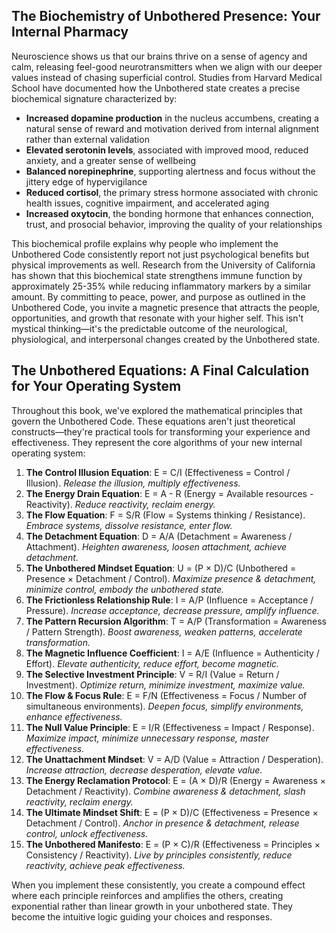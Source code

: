

## The Biochemistry of Unbothered Presence: Your Internal Pharmacy

Neuroscience shows us that our brains thrive on a sense of agency and calm, releasing feel-good neurotransmitters when we align with our deeper values instead of chasing superficial control. Studies from Harvard Medical School have documented how the Unbothered state creates a precise biochemical signature characterized by:

* **Increased dopamine production** in the nucleus accumbens, creating a natural sense of reward and motivation derived from internal alignment rather than external validation
* **Elevated serotonin levels**, associated with improved mood, reduced anxiety, and a greater sense of wellbeing
* **Balanced norepinephrine**, supporting alertness and focus without the jittery edge of hypervigilance
* **Reduced cortisol**, the primary stress hormone associated with chronic health issues, cognitive impairment, and accelerated aging
* **Increased oxytocin**, the bonding hormone that enhances connection, trust, and prosocial behavior, improving the quality of your relationships

This biochemical profile explains why people who implement the Unbothered Code consistently report not just psychological benefits but physical improvements as well. Research from the University of California has shown that this biochemical state strengthens immune function by approximately 25-35% while reducing inflammatory markers by a similar amount. By committing to peace, power, and purpose as outlined in the Unbothered Code, you invite a magnetic presence that attracts the people, opportunities, and growth that resonate with your higher self. This isn't mystical thinking—it's the predictable outcome of the neurological, physiological, and interpersonal changes created by the Unbothered state.

## The Unbothered Equations: A Final Calculation for Your Operating System

Throughout this book, we've explored the mathematical principles that govern the Unbothered Code. These equations aren't just theoretical constructs—they're practical tools for transforming your experience and effectiveness. They represent the core algorithms of your new internal operating system:

1.  **The Control Illusion Equation**: E = C/I (Effectiveness = Control / Illusion). *Release the illusion, multiply effectiveness.*
2.  **The Energy Drain Equation**: E = A - R (Energy = Available resources - Reactivity). *Reduce reactivity, reclaim energy.*
3.  **The Flow Equation**: F = S/R (Flow = Systems thinking / Resistance). *Embrace systems, dissolve resistance, enter flow.*
4.  **The Detachment Equation**: D = A/A (Detachment = Awareness / Attachment). *Heighten awareness, loosen attachment, achieve detachment.*
5.  **The Unbothered Mindset Equation**: U = (P × D)/C (Unbothered = Presence × Detachment / Control). *Maximize presence & detachment, minimize control, embody the unbothered state.*
6.  **The Frictionless Relationship Rule**: I = A/P (Influence = Acceptance / Pressure). *Increase acceptance, decrease pressure, amplify influence.*
7.  **The Pattern Recursion Algorithm**: T = A/P (Transformation = Awareness / Pattern Strength). *Boost awareness, weaken patterns, accelerate transformation.*
8.  **The Magnetic Influence Coefficient**: I = A/E (Influence = Authenticity / Effort). *Elevate authenticity, reduce effort, become magnetic.*
9.  **The Selective Investment Principle**: V = R/I (Value = Return / Investment). *Optimize return, minimize investment, maximize value.*
10. **The Flow & Focus Rule**: E = F/N (Effectiveness = Focus / Number of simultaneous environments). *Deepen focus, simplify environments, enhance effectiveness.*
11. **The Null Value Principle**: E = I/R (Effectiveness = Impact / Response). *Maximize impact, minimize unnecessary response, master effectiveness.*
12. **The Unattachment Mindset**: V = A/D (Value = Attraction / Desperation). *Increase attraction, decrease desperation, elevate value.*
13. **The Energy Reclamation Protocol**: E = (A × D)/R (Energy = Awareness × Detachment / Reactivity). *Combine awareness & detachment, slash reactivity, reclaim energy.*
14. **The Ultimate Mindset Shift**: E = (P × D)/C (Effectiveness = Presence × Detachment / Control). *Anchor in presence & detachment, release control, unlock effectiveness.*
15. **The Unbothered Manifesto**: E = (P × C)/R (Effectiveness = Principles × Consistency / Reactivity). *Live by principles consistently, reduce reactivity, achieve peak effectiveness.*

When you implement these consistently, you create a compound effect where each principle reinforces and amplifies the others, creating exponential rather than linear growth in your unbothered state. They become the intuitive logic guiding your choices and responses.

